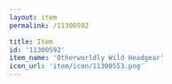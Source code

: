 ```yaml
---
layout: item
permalink: /11300592

title: Item
id: '11300592'
item_name: 'Otherworldly Wild Headgear'
icon_url: 'item/icon/11300553.png'
---
```

